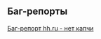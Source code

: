 ## Баг-репорты
  [Баг-репорт hh.ru - нет капчи](https://docs.google.com/spreadsheets/d/1VZ-kiM_GLxF-2pv-UiUrkqqoigFSiid8KAhRnvqa58o/edit?usp=sharing)

  

